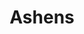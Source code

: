 ---
title: Ashens
crosslinks:
- youtubefactsbot
- u_imguralbumbot
- livven
- youtubot
- MassdropBot
- crappyoffbrands
- oldpeoplefacebook
- Gameboy
- autotldr
- CrappyDesign
- DonutSteel
- KarmaCourt
- FellowKids
- FunnyandSad
- lootcratespoilers
- anti_gif_bot
- 3dshacks
- StarWars
- tmsbmeta
- toys
---
